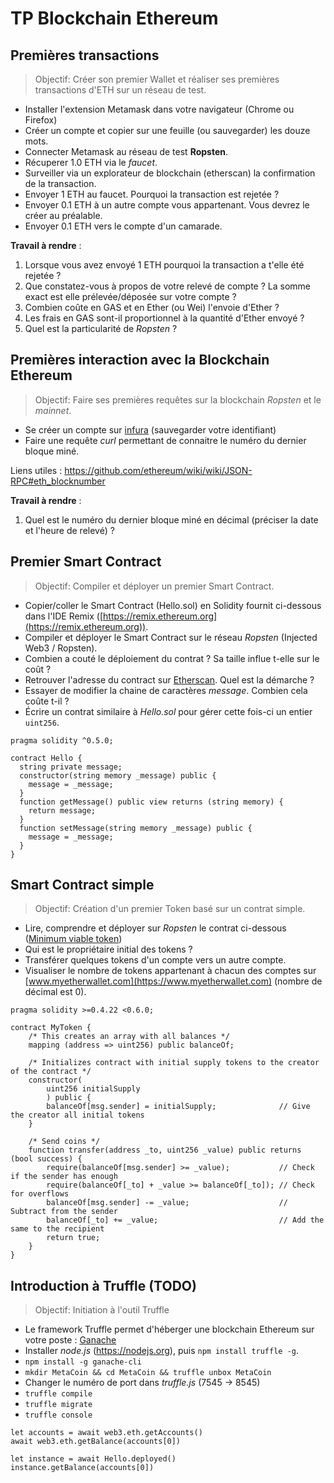 # TP Blockchain Ethereum


## Premières transactions

> Objectif: Créer son premier Wallet et réaliser ses premières transactions d'ETH sur un réseau de test.

  - Installer l'extension Metamask dans votre navigateur (Chrome ou Firefox)
  - Créer un compte et copier sur une feuille (ou sauvegarder) les douze mots.
  - Connecter Metamask au réseau de test **Ropsten**.
  - Récuperer 1.0 ETH via le *faucet*.
  - Surveiller via un explorateur de blockchain (etherscan) la confirmation de la transaction.
  - Envoyer 1 ETH au faucet. Pourquoi la transaction est rejetée ?
  - Envoyer 0.1 ETH à un autre compte vous appartenant. Vous devrez le créer au préalable.
  - Envoyer 0.1 ETH vers le compte d'un camarade.
	
**Travail à rendre** : 
  
  1. Lorsque vous avez envoyé 1 ETH pourquoi la transaction a t'elle été rejetée ?
  1. Que constatez-vous à propos de votre relevé de compte ? La somme exact est elle prélevée/déposée sur votre compte ? 
  1. Combien coûte en GAS et en Ether (ou Wei) l'envoie d'Ether ?
  1. Les frais en GAS sont-il proportionnel à la quantité d'Ether envoyé ?
  1. Quel est la particularité de *Ropsten* ? 


## Premières interaction avec la Blockchain Ethereum

> Objectif: Faire ses premières requêtes sur la blockchain *Ropsten* et le *mainnet*.

 - Se créer un compte sur [infura](https://infura.io/) (sauvegarder votre identifiant) 
 - Faire une requête *curl* permettant de connaitre le numéro du dernier bloque miné.

[comment]: # (curl -X POST --data '{"jsonrpc":"2.0","method":"eth_blockNumber","params":[],"id":1}' http://... )

Liens utiles :  https://github.com/ethereum/wiki/wiki/JSON-RPC#eth_blocknumber

**Travail à rendre** : 

  1. Quel est le numéro du dernier bloque miné en décimal (préciser la date et l'heure de relevé) ?



## Premier Smart Contract

> Objectif: Compiler et déployer un premier Smart Contract.

  - Copier/coller le Smart Contract (Hello.sol) en Solidity fournit ci-dessous dans l'IDE Remix ([https://remix.ethereum.org](https://remix.ethereum.org)).
  - Compiler et déployer le Smart Contract sur le réseau *Ropsten* (Injected Web3 / Ropsten).
  - Combien a couté le déploiement du contrat ? Sa taille influe t-elle sur le coût ? 
  - Retrouver l'adresse du contract sur [Etherscan](http://ropsten.etherscan.io). Quel est la démarche ? 
  - Essayer de modifier la chaine de caractères *message*. Combien cela coûte t-il ?
  - Écrire un contrat similaire à *Hello.sol* pour gérer cette fois-ci un entier `uint256`.

```
pragma solidity ^0.5.0;

contract Hello {
  string private message;
  constructor(string memory _message) public {
    message = _message;
  }
  function getMessage() public view returns (string memory) {
    return message;
  }
  function setMessage(string memory _message) public {
    message = _message;
  }
}
```

## Smart Contract simple

> Objectif: Création d'un premier Token basé sur un contrat simple.

  - Lire, comprendre et déployer sur *Ropsten* le contrat ci-dessous ([Minimum viable token](https://www.ethereum.org/token))
  - Qui est le propriétaire initial des tokens ? 
  - Transférer quelques tokens d'un compte vers un autre compte.
  - Visualiser le nombre de tokens appartenant à chacun des comptes sur [www.myetherwallet.com](https://www.myetherwallet.com) (nombre de décimal est 0).

```
pragma solidity >=0.4.22 <0.6.0;

contract MyToken {
    /* This creates an array with all balances */
    mapping (address => uint256) public balanceOf;

    /* Initializes contract with initial supply tokens to the creator of the contract */
    constructor(
        uint256 initialSupply
        ) public {
        balanceOf[msg.sender] = initialSupply;              // Give the creator all initial tokens
    }

    /* Send coins */
    function transfer(address _to, uint256 _value) public returns (bool success) {
        require(balanceOf[msg.sender] >= _value);           // Check if the sender has enough
        require(balanceOf[_to] + _value >= balanceOf[_to]); // Check for overflows
        balanceOf[msg.sender] -= _value;                    // Subtract from the sender
        balanceOf[_to] += _value;                           // Add the same to the recipient
        return true;
    }
}
```


## Introduction à Truffle (TODO)

> Objectif: Initiation à l'outil Truffle

  - Le framework Truffle permet d'héberger une blockchain Ethereum sur votre poste : [Ganache](https://truffleframework.com/ganache)
  - Installer *node.js* (https://nodejs.org), puis `npm install truffle -g`.
  - `npm install -g ganache-cli`
  - `mkdir MetaCoin && cd MetaCoin && truffle unbox MetaCoin`
  - Changer le numéro de port dans *truffle.js* (7545 -> 8545)
  - `truffle compile`
  - `truffle migrate`
  - `truffle console`

```
let accounts = await web3.eth.getAccounts()
await web3.eth.getBalance(accounts[0]) 

let instance = await Hello.deployed()
instance.getBalance(accounts[0])
```





